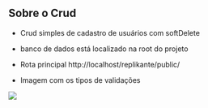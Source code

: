 
## Sobre o Crud


* Crud simples de cadastro de usuários com softDelete

* banco de dados está localizado na root do projeto

* Rota principal http://localhost/replikante/public/

* Imagem com os tipos de validações

<img src="https://i.imgur.com/c8dcvCW.png" /> 